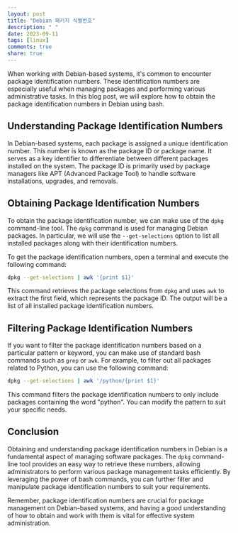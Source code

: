 ```yaml
---
layout: post
title: "Debian 패키지 식별번호"
description: " "
date: 2023-09-11
tags: [linux]
comments: true
share: true
---
```


When working with Debian-based systems, it's common to encounter package identification numbers. These identification numbers are especially useful when managing packages and performing various administrative tasks. In this blog post, we will explore how to obtain the package identification numbers in Debian using bash.

## Understanding Package Identification Numbers

In Debian-based systems, each package is assigned a unique identification number. This number is known as the package ID or package name. It serves as a key identifier to differentiate between different packages installed on the system. The package ID is primarily used by package managers like APT (Advanced Package Tool) to handle software installations, upgrades, and removals.

## Obtaining Package Identification Numbers

To obtain the package identification number, we can make use of the `dpkg` command-line tool. The `dpkg` command is used for managing Debian packages. In particular, we will use the `--get-selections` option to list all installed packages along with their identification numbers.

To get the package identification numbers, open a terminal and execute the following command:

```bash
dpkg --get-selections | awk '{print $1}'
```

This command retrieves the package selections from `dpkg` and uses `awk` to extract the first field, which represents the package ID. The output will be a list of all installed package identification numbers.

## Filtering Package Identification Numbers

If you want to filter the package identification numbers based on a particular pattern or keyword, you can make use of standard bash commands such as `grep` or `awk`. For example, to filter out all packages related to Python, you can use the following command:

```bash
dpkg --get-selections | awk '/python/{print $1}'
```

This command filters the package identification numbers to only include packages containing the word "python". You can modify the pattern to suit your specific needs.

## Conclusion

Obtaining and understanding package identification numbers in Debian is a fundamental aspect of managing software packages. The `dpkg` command-line tool provides an easy way to retrieve these numbers, allowing administrators to perform various package management tasks efficiently. By leveraging the power of bash commands, you can further filter and manipulate package identification numbers to suit your requirements.

Remember, package identification numbers are crucial for package management on Debian-based systems, and having a good understanding of how to obtain and work with them is vital for effective system administration.